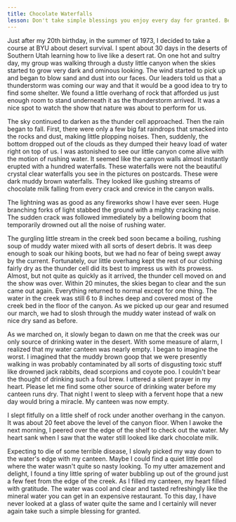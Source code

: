 ```yaml
---
title: Chocolate Waterfalls
lesson: Don't take simple blessings you enjoy every day for granted. Be grateful for simple blessings
---
```


Just after my 20th birthday, in the summer of 1973, I decided to take
a course at BYU about desert survival. I spent about 30 days in the
deserts of Southern Utah learning how to live like a desert rat. On one
hot and sultry day, my group was walking through a dusty little canyon
when the skies started to grow very dark and ominous looking. The wind
started to pick up and began to blow sand and dust into our faces. Our
leaders told us that a thunderstorm was coming our way and that it would
be a good idea to try to find some shelter. We found a little overhang
of rock that afforded us just enough room to stand underneath it as the
thunderstorm arrived. It was a nice spot to watch the show that nature
was about to perform for us.

The sky continued to darken as the thunder cell approached. Then the
rain began to fall. First, there were only a few big fat raindrops that
smacked into the rocks and dust, making little plopping noises. Then,
suddenly, the bottom dropped out of the clouds as they dumped their
heavy load of water right on top of us. I was astonished to see our
little canyon come alive with the motion of rushing water. It seemed
like the canyon walls almost instantly erupted with a hundred
waterfalls. These waterfalls were not the beautiful crystal clear
waterfalls you see in the pictures on postcards. These were dark muddy
brown waterfalls. They looked like gushing streams of chocolate milk
falling from every crack and crevice in the canyon walls.

The lightning was as good as any fireworks show I have ever seen. Huge
branching forks of light stabbed the ground with a mighty cracking
noise. The sudden crack was followed immediately by a bellowing boom
that temporarily drowned out all the noise of rushing water.

The gurgling little stream in the creek bed soon became a boiling,
rushing soup of muddy water mixed with all sorts of desert debris. It
was deep enough to soak our hiking boots, but we had no fear of being
swept away by the current. Fortunately, our little overhang kept the
rest of our clothing fairly dry as the thunder cell did its best to
impress us with its prowess. Almost, but not quite as quickly as it
arrived, the thunder cell moved on and the show was over. Within 20
minutes, the skies began to clear and the sun came out again. Everything
returned to normal except for one thing. The water in the creek was
still 6 to 8 inches deep and covered most of the creek bed in the floor
of the canyon. As we picked up our gear and resumed our march, we had to
slosh through the muddy water instead of walk on nice dry sand as
before.

As we marched on, it slowly began to dawn on me that the creek was our
only source of drinking water in the desert. With some measure of alarm,
I realized that my water canteen was nearly empty. I began to imagine
the worst. I imagined that the muddy brown goop that we were presently
walking in was probably contaminated by all sorts of disgusting toxic
stuff like drowned jack rabbits, dead scorpions and coyote poo. I
couldn't bear the thought of drinking such a foul brew. I uttered a
silent prayer in my heart. Please let me find some other source of
drinking water before my canteen runs dry. That night I went to sleep
with a fervent hope that a new day would bring a miracle. My canteen was
now empty.

I slept fitfully on a little shelf of rock under another overhang in the
canyon. It was about 20 feet above the level of the canyon floor. When I
awoke the next morning, I peered over the edge of the shelf to check out
the water. My heart sank when I saw that the water still looked like
dark chocolate milk.

Expecting to die of some terrible disease, I slowly picked my way down
to the water's edge with my canteen. Maybe I could find a quiet little
pool where the water wasn't quite so nasty looking. To my utter
amazement and delight, I found a tiny little spring of water bubbling up
out of the ground just a few feet from the edge of the creek. As I
filled my canteen, my heart filled with gratitude. The water was cool
and clear and tasted refreshingly like the mineral water you can get in
an expensive restaurant. To this day, I have never looked at a glass of
water quite the same and I certainly will never again take such a simple
blessing for granted.
